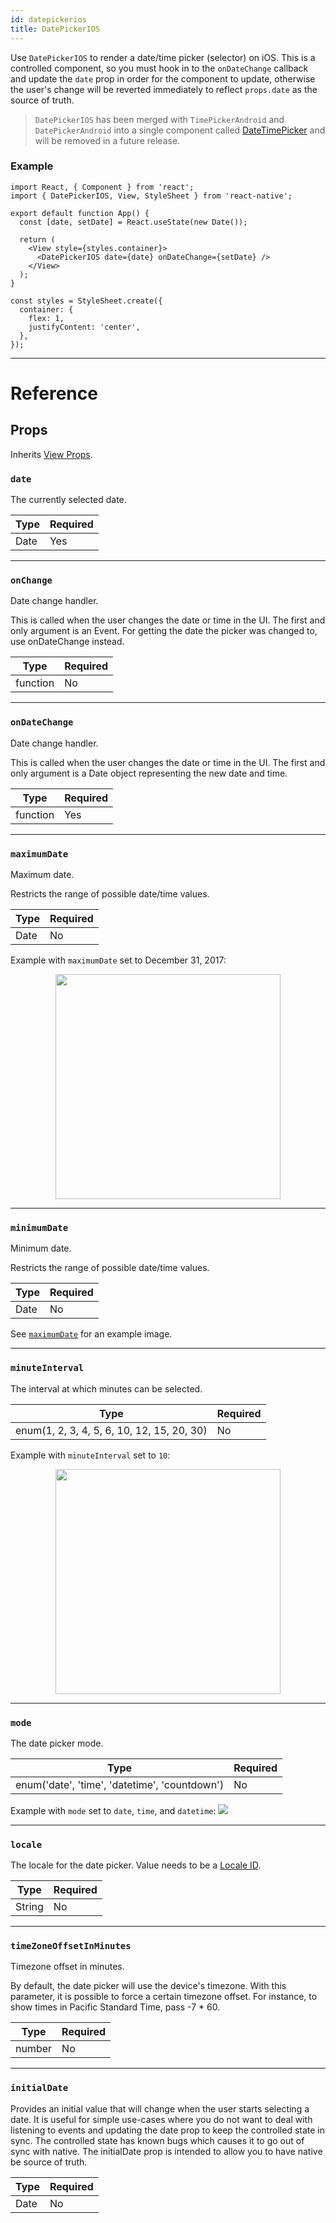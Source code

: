 ```yaml
---
id: datepickerios
title: DatePickerIOS
---
```


Use `DatePickerIOS` to render a date/time picker (selector) on iOS. This is a controlled component, so you must hook in to the `onDateChange` callback and update the `date` prop in order for the component to update, otherwise the user's change will be reverted immediately to reflect `props.date` as the source of truth.

> `DatePickerIOS` has been merged with `TimePickerAndroid` and `DatePickerAndroid` into a single component called [DateTimePicker](https://github.com/react-native-community/react-native-datetimepicker#react-native-datetimepicker) and will be removed in a future release.

### Example

```SnackPlayer name=datepickerios platform=ios
import React, { Component } from 'react';
import { DatePickerIOS, View, StyleSheet } from 'react-native';

export default function App() {
  const [date, setDate] = React.useState(new Date());

  return (
    <View style={styles.container}>
      <DatePickerIOS date={date} onDateChange={setDate} />
    </View>
  );
}

const styles = StyleSheet.create({
  container: {
    flex: 1,
    justifyContent: 'center',
  },
});

```

---

# Reference

## Props

Inherits [View Props](view.md#props).

### `date`

The currently selected date.

| Type | Required |
| ---- | -------- |
| Date | Yes      |

---

### `onChange`

Date change handler.

This is called when the user changes the date or time in the UI. The first and only argument is an Event. For getting the date the picker was changed to, use onDateChange instead.

| Type     | Required |
| -------- | -------- |
| function | No       |

---

### `onDateChange`

Date change handler.

This is called when the user changes the date or time in the UI. The first and only argument is a Date object representing the new date and time.

| Type     | Required |
| -------- | -------- |
| function | Yes      |

---

### `maximumDate`

Maximum date.

Restricts the range of possible date/time values.

| Type | Required |
| ---- | -------- |
| Date | No       |

Example with `maximumDate` set to December 31, 2017:

<center><img src="/react-native/docs/assets/DatePickerIOS/maximumDate.gif" width="360"></img></center>

---

### `minimumDate`

Minimum date.

Restricts the range of possible date/time values.

| Type | Required |
| ---- | -------- |
| Date | No       |

See [`maximumDate`](datepickerios.md#maximumdate) for an example image.

---

### `minuteInterval`

The interval at which minutes can be selected.

| Type                                       | Required |
| ------------------------------------------ | -------- |
| enum(1, 2, 3, 4, 5, 6, 10, 12, 15, 20, 30) | No       |

Example with `minuteInterval` set to `10`:

<center><img src="/react-native/docs/assets/DatePickerIOS/minuteInterval.png" width="360"></img></center>

---

### `mode`

The date picker mode.

| Type                                          | Required |
| --------------------------------------------- | -------- |
| enum('date', 'time', 'datetime', 'countdown') | No       |

Example with `mode` set to `date`, `time`, and `datetime`: ![](/react-native/docs/assets/DatePickerIOS/mode.png)

---

### `locale`

The locale for the date picker. Value needs to be a [Locale ID](https://developer.apple.com/library/content/documentation/MacOSX/Conceptual/BPInternational/LanguageandLocaleIDs/LanguageandLocaleIDs.html).

| Type   | Required |
| ------ | -------- |
| String | No       |

---

### `timeZoneOffsetInMinutes`

Timezone offset in minutes.

By default, the date picker will use the device's timezone. With this parameter, it is possible to force a certain timezone offset. For instance, to show times in Pacific Standard Time, pass -7 \* 60.

| Type   | Required |
| ------ | -------- |
| number | No       |

---

### `initialDate`

Provides an initial value that will change when the user starts selecting a date. It is useful for simple use-cases where you do not want to deal with listening to events and updating the date prop to keep the controlled state in sync. The controlled state has known bugs which causes it to go out of sync with native. The initialDate prop is intended to allow you to have native be source of truth.

| Type | Required |
| ---- | -------- |
| Date | No       |
